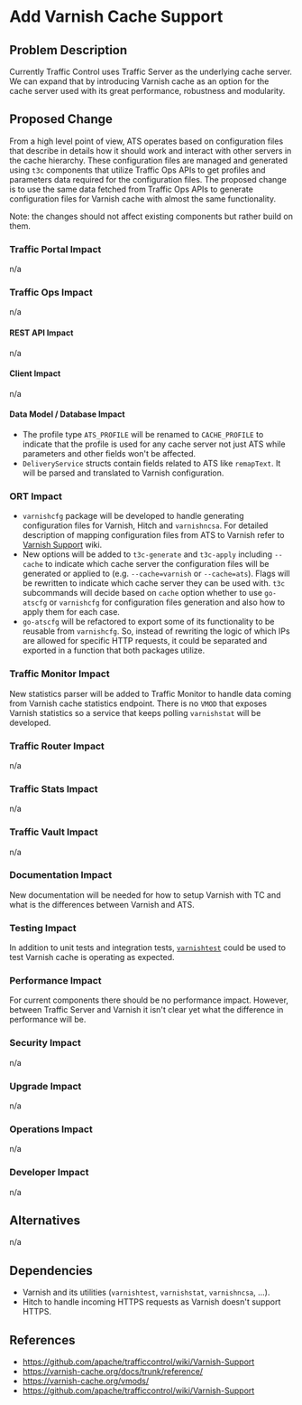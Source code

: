 <!--
Licensed to the Apache Software Foundation (ASF) under one
or more contributor license agreements.  See the NOTICE file
distributed with this work for additional information
regarding copyright ownership.  The ASF licenses this file
to you under the Apache License, Version 2.0 (the
"License"); you may not use this file except in compliance
with the License.  You may obtain a copy of the License at

    http://www.apache.org/licenses/LICENSE-2.0

Unless required by applicable law or agreed to in writing,
software distributed under the License is distributed on an
"AS IS" BASIS, WITHOUT WARRANTIES OR CONDITIONS OF ANY
KIND, either express or implied.  See the License for the
specific language governing permissions and limitations
under the License.
-->
# Add Varnish Cache Support

## Problem Description

Currently Traffic Control uses Traffic Server as the underlying cache server. We can expand that by introducing Varnish cache as an option for the cache server used with its great performance, robustness and modularity.

## Proposed Change

From a high level point of view, ATS operates based on configuration files that describe in details how it should work and interact with other servers in the cache hierarchy. These configuration files are managed and generated using `t3c` components that utilize Traffic Ops APIs to get profiles and parameters data required for the configuration files. The proposed change is to use the same data fetched from Traffic Ops APIs to generate configuration files for Varnish cache with almost the same functionality.

Note: the changes should not affect existing components but rather build on them.

### Traffic Portal Impact

n/a

### Traffic Ops Impact

n/a

#### REST API Impact

n/a

#### Client Impact

n/a

#### Data Model / Database Impact

- The profile type `ATS_PROFILE` will be renamed to `CACHE_PROFILE` to indicate that the profile is used for any cache server not just ATS while parameters and other fields won't be affected.
- `DeliveryService` structs contain fields related to ATS like `remapText`. It will be parsed and translated to Varnish configuration.

### ORT Impact

- `varnishcfg` package will be developed to handle generating configuration files for Varnish, Hitch and `varnishncsa`. For detailed description of mapping configuration files from ATS to Varnish refer to [Varnish Support](https://github.com/apache/trafficcontrol/wiki/Varnish-Support) wiki.
- New options will be added to `t3c-generate` and `t3c-apply` including `--cache` to indicate which cache server the configuration files will be generated or applied to (e.g. `--cache=varnish` or `--cache=ats`). Flags will be rewritten to indicate which cache server they can be used with. `t3c` subcommands will decide based on `cache` option whether to use `go-atscfg` or `varnishcfg` for configuration files generation and also how to apply them for each case.
- `go-atscfg` will be refactored to export some of its functionality to be reusable from `varnishcfg`. So, instead of rewriting the logic of which IPs are allowed for specific HTTP requests, it could be separated and exported in a function that both packages utilize.

### Traffic Monitor Impact

New statistics parser will be added to Traffic Monitor to handle data coming from Varnish cache statistics endpoint. There is no `VMOD` that exposes Varnish statistics so a service that keeps polling `varnishstat` will be developed.

### Traffic Router Impact

n/a

### Traffic Stats Impact

n/a

### Traffic Vault Impact

n/a

### Documentation Impact

New documentation will be needed for how to setup Varnish with TC and what is the differences between Varnish and ATS.

### Testing Impact

In addition to unit tests and integration tests, [`varnishtest`](https://varnish-cache.org/docs/trunk/reference/varnishtest.html) could be used to test Varnish cache is operating as expected.

### Performance Impact

For current components there should be no performance impact. However, between Traffic Server and Varnish it isn't clear yet what the difference in performance will be.

### Security Impact

n/a

### Upgrade Impact

n/a

### Operations Impact

n/a

### Developer Impact

n/a

## Alternatives

n/a

## Dependencies

- Varnish and its utilities (`varnishtest`, `varnishstat`, `varnishncsa`, ...).
- Hitch to handle incoming HTTPS requests as Varnish doesn't support HTTPS.

## References

- https://github.com/apache/trafficcontrol/wiki/Varnish-Support
- https://varnish-cache.org/docs/trunk/reference/
- https://varnish-cache.org/vmods/
- https://github.com/apache/trafficcontrol/wiki/Varnish-Support
